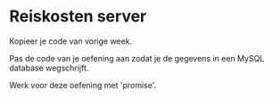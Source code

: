 # Reiskosten server

Kopieer je code van vorige week.

Pas de code van je oefening aan zodat je de gegevens in een MySQL database wegschrijft.

Werk voor deze oefening met 'promise'.
